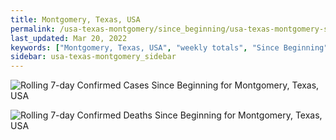 ```yaml
---
title: Montgomery, Texas, USA
permalink: /usa-texas-montgomery/since_beginning/usa-texas-montgomery-since_beginning.html
last_updated: Mar 20, 2022
keywords: ["Montgomery, Texas, USA", "weekly totals", "Since Beginning"]
sidebar: usa-texas-montgomery_sidebar
---
```


![Rolling 7-day Confirmed Cases Since Beginning for Montgomery, Texas, USA](/covid_tracker/images/graphs/usa-texas-montgomery-rolling_7_days_confirmed-since_beginning_graph.png)

![Rolling 7-day Confirmed Deaths Since Beginning for Montgomery, Texas, USA](/covid_tracker/images/graphs/usa-texas-montgomery-rolling_7_days_deaths-since_beginning_graph.png)
